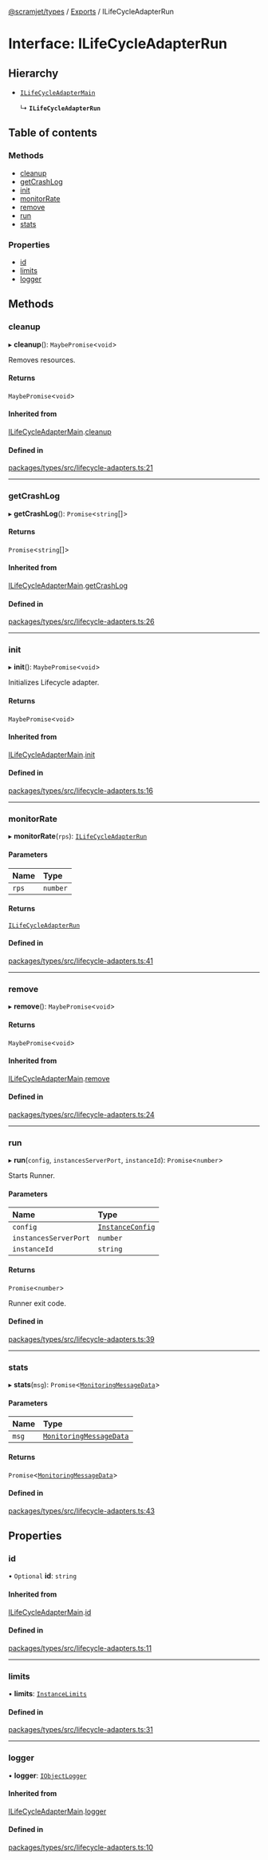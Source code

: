 [@scramjet/types](../README.md) / [Exports](../modules.md) / ILifeCycleAdapterRun

# Interface: ILifeCycleAdapterRun

## Hierarchy

- [`ILifeCycleAdapterMain`](ILifeCycleAdapterMain.md)

  ↳ **`ILifeCycleAdapterRun`**

## Table of contents

### Methods

- [cleanup](ILifeCycleAdapterRun.md#cleanup)
- [getCrashLog](ILifeCycleAdapterRun.md#getcrashlog)
- [init](ILifeCycleAdapterRun.md#init)
- [monitorRate](ILifeCycleAdapterRun.md#monitorrate)
- [remove](ILifeCycleAdapterRun.md#remove)
- [run](ILifeCycleAdapterRun.md#run)
- [stats](ILifeCycleAdapterRun.md#stats)

### Properties

- [id](ILifeCycleAdapterRun.md#id)
- [limits](ILifeCycleAdapterRun.md#limits)
- [logger](ILifeCycleAdapterRun.md#logger)

## Methods

### cleanup

▸ **cleanup**(): `MaybePromise`<`void`\>

Removes resources.

#### Returns

`MaybePromise`<`void`\>

#### Inherited from

[ILifeCycleAdapterMain](ILifeCycleAdapterMain.md).[cleanup](ILifeCycleAdapterMain.md#cleanup)

#### Defined in

[packages/types/src/lifecycle-adapters.ts:21](https://github.com/scramjetorg/transform-hub/blob/HEAD/packages/types/src/lifecycle-adapters.ts#L21)

___

### getCrashLog

▸ **getCrashLog**(): `Promise`<`string`[]\>

#### Returns

`Promise`<`string`[]\>

#### Inherited from

[ILifeCycleAdapterMain](ILifeCycleAdapterMain.md).[getCrashLog](ILifeCycleAdapterMain.md#getcrashlog)

#### Defined in

[packages/types/src/lifecycle-adapters.ts:26](https://github.com/scramjetorg/transform-hub/blob/HEAD/packages/types/src/lifecycle-adapters.ts#L26)

___

### init

▸ **init**(): `MaybePromise`<`void`\>

Initializes Lifecycle adapter.

#### Returns

`MaybePromise`<`void`\>

#### Inherited from

[ILifeCycleAdapterMain](ILifeCycleAdapterMain.md).[init](ILifeCycleAdapterMain.md#init)

#### Defined in

[packages/types/src/lifecycle-adapters.ts:16](https://github.com/scramjetorg/transform-hub/blob/HEAD/packages/types/src/lifecycle-adapters.ts#L16)

___

### monitorRate

▸ **monitorRate**(`rps`): [`ILifeCycleAdapterRun`](ILifeCycleAdapterRun.md)

#### Parameters

| Name | Type |
| :------ | :------ |
| `rps` | `number` |

#### Returns

[`ILifeCycleAdapterRun`](ILifeCycleAdapterRun.md)

#### Defined in

[packages/types/src/lifecycle-adapters.ts:41](https://github.com/scramjetorg/transform-hub/blob/HEAD/packages/types/src/lifecycle-adapters.ts#L41)

___

### remove

▸ **remove**(): `MaybePromise`<`void`\>

#### Returns

`MaybePromise`<`void`\>

#### Inherited from

[ILifeCycleAdapterMain](ILifeCycleAdapterMain.md).[remove](ILifeCycleAdapterMain.md#remove)

#### Defined in

[packages/types/src/lifecycle-adapters.ts:24](https://github.com/scramjetorg/transform-hub/blob/HEAD/packages/types/src/lifecycle-adapters.ts#L24)

___

### run

▸ **run**(`config`, `instancesServerPort`, `instanceId`): `Promise`<`number`\>

Starts Runner.

#### Parameters

| Name | Type |
| :------ | :------ |
| `config` | [`InstanceConfig`](../modules.md#instanceconfig) |
| `instancesServerPort` | `number` |
| `instanceId` | `string` |

#### Returns

`Promise`<`number`\>

Runner exit code.

#### Defined in

[packages/types/src/lifecycle-adapters.ts:39](https://github.com/scramjetorg/transform-hub/blob/HEAD/packages/types/src/lifecycle-adapters.ts#L39)

___

### stats

▸ **stats**(`msg`): `Promise`<[`MonitoringMessageData`](../modules.md#monitoringmessagedata)\>

#### Parameters

| Name | Type |
| :------ | :------ |
| `msg` | [`MonitoringMessageData`](../modules.md#monitoringmessagedata) |

#### Returns

`Promise`<[`MonitoringMessageData`](../modules.md#monitoringmessagedata)\>

#### Defined in

[packages/types/src/lifecycle-adapters.ts:43](https://github.com/scramjetorg/transform-hub/blob/HEAD/packages/types/src/lifecycle-adapters.ts#L43)

## Properties

### id

• `Optional` **id**: `string`

#### Inherited from

[ILifeCycleAdapterMain](ILifeCycleAdapterMain.md).[id](ILifeCycleAdapterMain.md#id)

#### Defined in

[packages/types/src/lifecycle-adapters.ts:11](https://github.com/scramjetorg/transform-hub/blob/HEAD/packages/types/src/lifecycle-adapters.ts#L11)

___

### limits

• **limits**: [`InstanceLimits`](../modules.md#instancelimits)

#### Defined in

[packages/types/src/lifecycle-adapters.ts:31](https://github.com/scramjetorg/transform-hub/blob/HEAD/packages/types/src/lifecycle-adapters.ts#L31)

___

### logger

• **logger**: [`IObjectLogger`](IObjectLogger.md)

#### Inherited from

[ILifeCycleAdapterMain](ILifeCycleAdapterMain.md).[logger](ILifeCycleAdapterMain.md#logger)

#### Defined in

[packages/types/src/lifecycle-adapters.ts:10](https://github.com/scramjetorg/transform-hub/blob/HEAD/packages/types/src/lifecycle-adapters.ts#L10)
